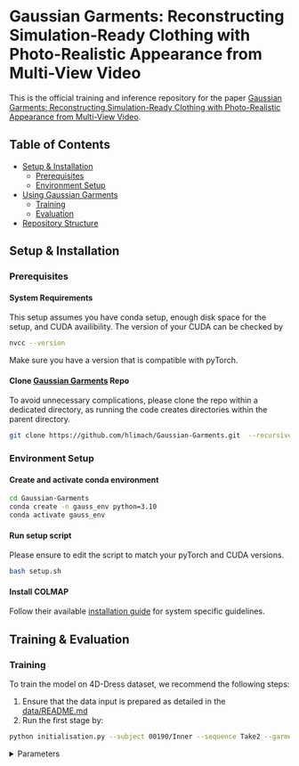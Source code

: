 # Gaussian Garments: Reconstructing Simulation-Ready Clothing with Photo-Realistic Appearance from Multi-View Video
This is the official training and inference repository for the paper [Gaussian Garments: Reconstructing Simulation-Ready Clothing with Photo-Realistic Appearance from Multi-View Video](https://arxiv.org/abs/2409.08189).

## Table of Contents
- [Setup & Installation](#setup--installation)
    - [Prerequisites](#prerequisites)
    - [Environment Setup](#environment-setup)
- [Using Gaussian Garments](#training--evaluation)
    - [Training](#training)
    - [Evaluation](#evaluation)
- [Repository Structure](#repository-structure)

## Setup & Installation
### Prerequisites
#### System Requirements
This setup assumes you have conda setup, enough disk space for the setup, and CUDA availibility. The version of your CUDA can be checked by
```bash
nvcc --version
```
Make sure you have a version that is compatible with pyTorch.

#### Clone [Gaussian Garments](https://github.com/hlimach/Gaussian-Garments) Repo
To avoid unnecessary complications, please clone the repo within a dedicated directory, as running the code creates directories within the parent directory.
```bash
git clone https://github.com/hlimach/Gaussian-Garments.git  --recursive
```

### Environment Setup
#### Create and activate conda environment
```bash
cd Gaussian-Garments
conda create -n gauss_env python=3.10
conda activate gauss_env
```
#### Run setup script
Please ensure to edit the script to match your pyTorch and CUDA versions.
```bash
bash setup.sh
```

#### Install COLMAP
Follow their available [installation guide](https://colmap.github.io/install.html) for system specific guidelines.

## Training & Evaluation
### Training
To train the model on 4D-Dress dataset, we recommend the following steps:
1. Ensure that the data input is prepared as detailed in the [data/README.md](./data/README.md)
2. Run the first stage by:
```bash
python initialisation.py --subject 00190/Inner --sequence Take2 --garment_type Inner
```
<details>
<summary>Parameters</summary>
| Parameter                        | Description                                                                     | Default      |
|----------------------------------|---------------------------------------------------------------------------------|--------------|
| `subject`                        | Subject folder name that contains the sequence folders                          |-             |
| `sequence`                       | Sequence identifier, folder containing cameras.json and camera folders          |-             |
| `garment_type`                   | The garment label to be processed                                               |-             |
| `camera`                         | Camera model used in COLMAP                                                     |PINHOLE       |
| `no_gpu`                         | Whether to use GPU for feature extraction and matching.                         |False         |
| `visualize`                      | Whether to visualize the results.                                               |False         |

### Evaluation

## Repository Structure

```
3D-Garment-Modeling/
├── data/                           # Data storage
│   ├── input/                      # Root to input data
│   ├── outputs/                    # Output root for each run
│   └── README.md                   # Detailed description of the data format requirements and output details
├── dependencies/                   # Dependency submodules cloned in this subdir
├── utils/                          # All of the source code 
│   ├── arg_utils.py                # Builds argument functions for each stage. 
│   ├── defaults.py                 # Stores default params such as the data root.
│   ├── initialisation_utils.py     # Functions for the initialisation stage.
│   ├── parse_scan.py               # 4D-Dress specific data processing.  
│   ├── preprocess_utils.py         # Prepares data for the initialisation stage.     
│   └── etc.py                 
├── setup.sh                        # bash script to handle setup.
├── initialisation.py               # first stage, can be bypassed if custom data is used.
├── train.py                        # training script, assumes first stage completed.
├── eval.py                         # script to visualise final outputs
├── README.md                       # Project overview and setup instructions
├── requirements.txt                # Python dependencies
├── .gitignore                      # Files and folders to ignore in Git
```